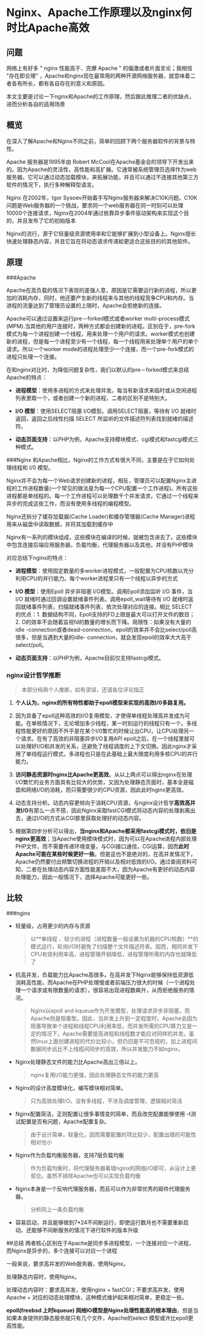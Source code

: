 # Nginx、Apache工作原理以及nginx何时比Apache高效

## 问题
网络上有好多 " nginx 性能高于、完爆 Apache " 的偏激或者片面言论；我相信 "存在即合理" ，Apache和nginx现在最常用的两种开源网络服务器，就意味着二者各有所长，都有各自存在的意义和原因。

本文主要是讨论一下nginx和Apache的工作原理，然后据此推理二者的优缺点，进而分析各自的适用场景

## 概览
在深入了解Apache和Nginx不同之前，简单的回顾下两个服务器软件的背景与特性。

Apache 服务器是1995年由 Robert McCool在Apache基金会的领导下开发出来的。因为Apache的灵活性，高性能和高扩展。它通常被系统管理员选择作为web服务器。它可以通过动态加载模块，来拓展功能，并且可以通过不连接其他第三方软件的情况下，执行多种解释型语言。

Nginx 在2002年，Igor Sysoev开始着手写Nginx服务器来解决C10K问题。C10K问题是Web服务器的一个挑战，要求同一个web服务器在同一时刻可以处理10000个连接请求，Nginx在2004年通过依靠异步事件驱动架构来实现这个目的，并且发布了它的初始版本

Nginx的流行，源于它轻量级资源使用率和它能够扩展到小型设备上。Nginx擅长快速处理静态内容，并且它旨在将动态请求传递給更适合这些目的的其他软件。

## 原理

###Apache

Apache在高负载的情况下表现的差强人意，原因是它需要运行新的进程，所以更加的消耗内存，同时，他还要产生新的线程来与其他的线程竞争CPU和内存。当进程的流量达到了管理员设置的上限时，Apache会拒绝新的连接。

Apache可以通过设置来运行pre－forked模式或者worker multi-process模式(MPM).当其他的用户连接时，两种方式都会创建新的进程。区别在于，pre-fork模式为每一个进程创建一个线程，用来处理一个用户的请求。worker模式也创建新的进程，但是每一个进程至少有一个线程，每一个线程用来处理单个用户的单个请求。所以一个worker mode的进程处理至少一个连接，而一个pre-fork模式的进程只处理一个连接。

在和nginx对比时，为降低问题复杂性，我们以默认的pre－forked模式来总结Apache的特点：

- **进程模型**：使用多进程的方式来处理并发。每当有新请求来临时或从空闲进程列表里取一个，或者创建一个新的进程，二者的区别不是特别大。

- **I/O 模型**：使用SELECT阻塞 I/O模型。调用SELECT阻塞，等待有 I/O 就绪时返回，返回之后线性扫描 SELECT 所监听的文件描述符列表找到就绪的描述符。

- **动态页面支持**：以PHP为例，Apache支持模块模式、cgi模式和fastcgi模式三种模式。


###Nginx
和Apache相比，Nginx的工作方式有很大不同，主要是在于它如何处理线程和 I/0 模型。

Nginx并不会为每一个Web请求创建新的进程，相反，管理员可以配置Nginx主进程的工作进程数量(一个常见的做法是为每一个CPU配置一个工作进程)。所有这些进程都是单线程的。每一个工作进程可以处理数千个并发请求。它通过一个线程来异步的完成这些工作，而没有使用多线程的编程模型。

Nginx还拆分了缓存加载器(Cache Loader)和缓存管理器(Cache Manager)进程用来从磁盘中读取数据，并将其加载到缓存中

Nginx有一系列的模块组成，这些模块在编译的时候，就被包含进去了。这些模块中包含连接后端应用服务器，负载均衡，代理服务器以及其他，并没有PHP模块

对应总结下nginx的特点：

- **进程模型**：使用固定数量的多worker进程模式，一般配置为CPU核数以充分利用CPU的并行能力。每个worker进程里只有一个线程以异步的方式

- **I/O 模型**：使用Epoll 异步非阻塞 I/O模型。调用Epoll添加监听 I/O 事件，当 I/O 就绪时通过回调设置就绪事件列表。调用epoll_wait等待有 I/O 就绪时返回就绪事件列表，扫描就绪事件列表，依次处理对应的连接。相比 SELECT 的优点：1. 数据结构不同，Epoll支持的FD上限是最大可以打开文件的数目；2. O的效率不会随着监视fd的数量的增长而下降。局限性：如果没有大量的idle -connection或者dead-connection，epoll的效率并不会比select/poll高很多，但是当遇到大量的idle- connection，就会发现epoll的效率大大高于select/poll。

- **动态页面支持**：以PHP为例，Apache目前仅支持fastcgi模式。


### nginx设计哲学推断

> 本部分纯熟个人推断，如有谬误，还请各位评论指正

1. **个人认为，nginx的所有特性都始于epoll模型来实现的高效I/0多路复用。**

2. 因为具备了epoll这种高效的I/O复用模型，才使得单线程处理高并发成为可能。在单核情况下，无论增加多少线程，某一时刻运行的线程只有一个。多线程性能更好的原因不外乎是在某个I/0繁忙的时候让出CPU，让CPU处理另一个请求。在有了高效的非阻塞异步I/O复用API epoll之后，在一个线程里就可以处理好I/O和并发的关系，还避免了线程调度的上下文切换。因此nginx才采用了单线程运行模式，多进程也只是在此基础上最大限度利用多核CPU的并行能力。

3. **访问静态资源时nginx比Apache更高效**。从以上两点可以得出nginx在处理I/O繁忙的业务方面具有比较大的优势，又因为处理静态页面时，基本全是磁盘和网络I/O的消耗，而只需要很少的CPU资源，因此此时nginx更高效。

4. 动态支持分析。动态内容更倾向于消耗CPU资源，与nginx设计哲学**高效高并发I/O**有那么一点不搭，因此Nginx采取fastCGI模式将动态内容的处理剥离出去，通过I/O的方式从CGI那里获取处理好的动态内容。

5. 根据第四步分析可以得出，**当nginx和Apache都采用fastcgi模式时，依旧是nginx更高效**；当Apache使用模块模式时，因为可以在Apache进程内部处理PHP文件，而不需要传递环境变量，与CGI接口通信，CGI运算，因而**此时Apache可能在某些时候更好一些**。但是这也不是绝对的，在高并发情况下，Apache仍然要付出频繁切换进程的开销以及相对低效的I/O。通过查阅资料可知，二者在处理动态内容方面性能差距不大，因为Apache有更好的动态内容处理能力，因此一般情况下，选择Apache可能更好一些。


## 比较

###nginx
- 轻量级，占用更少的内存与资源
	
	> 以**单线程 、较少的进程（进程数量一般设置为机器的CPU核数）**的模式运行，轮询I/O时避免了扫描整个文件描述符表。因而，相同并发下CPU有效利用率高，进程管理开销降低，进程管理所需的内存也就降低了
	
- 抗高并发，负载能力比Apache高很多。在高并发下Nginx能够保持低资源低消耗高性能，而Apache在PHP处理慢或者前端压力很大的时候（一个进程处理一个请求或有限数量的请求），很容易出现进程数飙升，从而拒绝服务的情况。
	
	> Nginx以epoll and kqueue作为开发模型，处理请求异步非阻塞，而Apache则是阻塞型。因此，当并发上升到一定程度时，Apache会因为阻塞导致单个进程和线程CPU利用率低，而并发所需的CPU算力又是一定的情况下，Apache需要提高进程和线程数才能应对同样的并发。虽然linux上面创建进程的代价比较小，但仍旧是不可忽视的，加上进程间数据同步远比不上线程间同步的高效，所以并发能力不如nginx。
	 
- Nginx处理静态文件的能力比Apache高出三倍以上。
	> nginx复用I/O能力更强，因此处理静态文件的能力更高
	
- Nginx的设计高度模块化，编写模块相对简单。
	> 只为高效处理I/O，没有多线程，不涉及调度管理，逻辑相对简洁
- Nginx配置简洁，正则配置让很多事情变的简单，而且改完配置能够使用 -t测试配置是否有问题，Apache配置复杂。
	> 由于设计简单，轻量化，因而需要配置的项比较少，配置出错的可能性相对也小
- Nginx作为负载均衡服务器，支持7层负载均衡
	> 作为负载均衡时，将代理服务器看错nginx的网络I/O即可，从设计上更契合。虽然不排除Apache也可以实现负载均衡
- Nginx本身是一个反响代理服务器，而且可以作为非常优秀的邮件代理服务器。
	> 分析同上一条负载均衡
- 容易启动，并且能够做到7*24不间断运行，即使运行数月也不需要重新启动，还能够不间断服务的情况下进行软件的版本升级



##总结
两者核心区别在于Apache是同步多进程模型，一个连接对应一个进程，而Nginx是异步的，多个连接可以对应一个进程

一般来说，要求高并发的Web服务器，使用Nginx。

处理静态内容时，使用Nginx。

处理动态内容时：要求高并发，使用nginx + fastCGI；不要求高并发，使用Apache + 对应的动态处理模块，这种模式维护起来相对简单，更稳定一些。

**epoll(freebsd 上时kqueue) 网络IO模型是Nginx处理性能高的根本理由**，但是当如果本身提供的静态服务就只有几个文件，Apache的select 模型或许比epoll更高性能。

